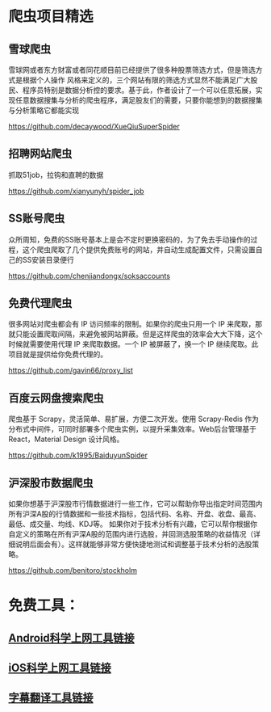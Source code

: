 # 爬虫项目精选

## 雪球爬虫

雪球网或者东方财富或者同花顺目前已经提供了很多种股票筛选方式，但是筛选方式是根据个人操作 风格来定义的，三个网站有限的筛选方式显然不能满足广大股民、程序员特别是数据分析控的要求。基于此，作者设计了一个可以任意拓展，实现任意数据搜集与分析的爬虫程序，满足股友们的需要，只要你能想到的数据搜集与分析策略它都能实现

https://github.com/decaywood/XueQiuSuperSpider

## 招聘网站爬虫

抓取51job，拉钩和直聘的数据

https://github.com/xianyunyh/spider_job

## SS账号爬虫

众所周知，免费的SS账号基本上是会不定时更换密码的，为了免去手动操作的过程，这个爬虫爬取了几个提供免费账号的网站，并自动生成配置文件，只需设置自己的SS安装目录便行

https://github.com/chenjiandongx/soksaccounts

## 免费代理爬虫

很多网站对爬虫都会有 IP 访问频率的限制。如果你的爬虫只用一个 IP 来爬取，那就只能设置爬取间隔，来避免被网站屏蔽。但是这样爬虫的效率会大大下降，这个时候就需要使用代理 IP 来爬取数据。一个 IP 被屏蔽了，换一个 IP 继续爬取。此项目就是提供给你免费代理的。

https://github.com/gavin66/proxy_list

## 百度云网盘搜索爬虫

爬虫基于 Scrapy，灵活简单、易扩展，方便二次开发。使用 Scrapy-Redis 作为分布式中间件，可同时部署多个爬虫实例，以提升采集效率。Web后台管理基于React，Material Design 设计风格。

https://github.com/k1995/BaiduyunSpider

## 沪深股市数据爬虫

如果你想基于沪深股市行情数据进行一些工作，它可以帮助你导出指定时间范围内所有沪深A股的行情数据和一些技术指标，包括代码、名称、开盘、收盘、最高、最低、成交量、均线、KDJ等。
如果你对于技术分析有兴趣，它可以帮你根据你自定义的策略在所有沪深A股的范围内进行选股，并回测选股策略的收益情况（详细说明后面会有）。这样就能够非常方便快捷地测试和调整基于技术分析的选股策略。

https://github.com/benitoro/stockholm


# 免费工具：
## [Android科学上网工具链接](https://github.com/YoungBoy0048/Android)

## [iOS科学上网工具链接](https://github.com/YoungBoy0048/iOS)
        
## [字幕翻译工具链接](https://gist.github.com/qwertyuiop6/8499fe086491da90617fe17c32716d4e)
